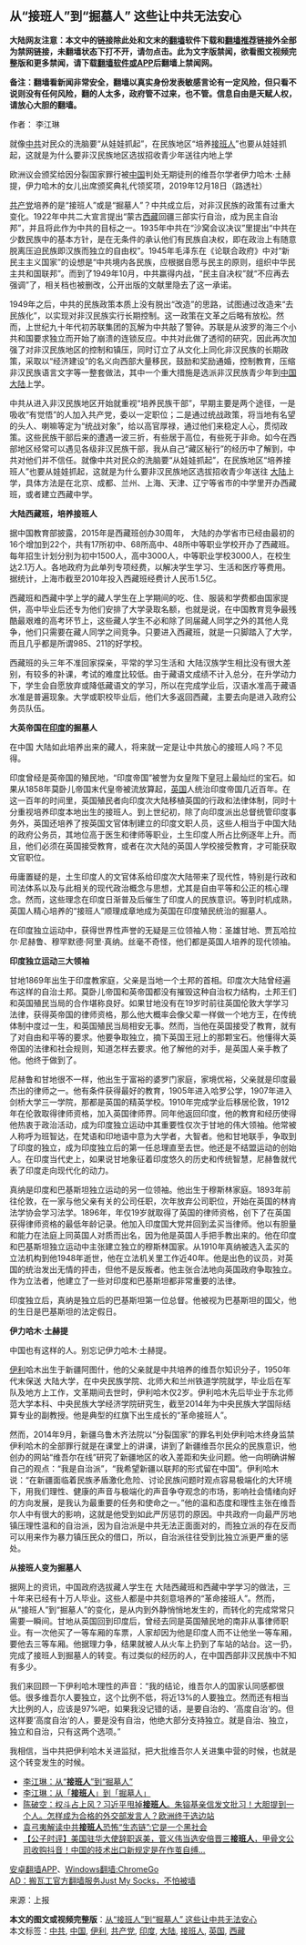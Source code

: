  <h2>从“接班人”到“掘墓人” 这些让中共无法安心</h2> <p class="notice"><b>大陆网友注意：本文中的链接除此处和文末的<a href="https://github.com/bannedbook/fanqiang" >翻墙</a>软件下载和<a href="https://github.com/killgcd/justmysocks/blob/master/README.md">翻墙推荐</a>链接外全部为禁网链接，未翻墙状态下打不开，请勿点击。此为文字版禁闻，欲看图文视频完整版和更多禁闻，请下载<a href="https://github.com/bannedbook/fanqiang">翻墙软件或APP</a>后翻墙上禁闻网。</p><p>备注：翻墙看新闻非常安全，翻墙以真实身份发表敏感言论有一定风险，但只看不说则没有任何风险，翻的人太多，政府管不过来，也不管。信息自由是天赋人权，请放心大胆的翻墙。</b></p>  <div class="entry"> <p>作者： 李江琳</p> <p id="summary">就像<a href="https://www.bannedbook.org/bnews/tag/%e4%b8%ad%e5%85%b1/" class="st_tag internal_tag" rel="tag" title="标签 中共 下的日志">中共</a>对民众的洗脑要“从娃娃抓起”，在民族地区“培养<a href="https://www.bannedbook.org/bnews/tag/%E6%8E%A5%E7%8F%AD%E4%BA%BA/" class="st_tag internal_tag" rel="tag" title="标签 接班人 下的日志">接班人</a>”也要从娃娃抓起，这就是为什么要非汉民族地区选拔招收青少年送往内地上学</p> <p id="conimg"></p> <p>欧洲议会颁奖给因分裂国家罪行被<span class='wp_keywordlink_affiliate'><a href="https://www.bannedbook.org/" title="中国" target="_blank">中国</a></span>判处无期徒刑的维吾尔学者伊力哈木·土赫提，伊力哈木的女儿出席颁奖典礼代领奖项，2019年12月18日（路透社）</p> <p><a href="https://www.bannedbook.org/bnews/tag/%e5%85%b1%e4%ba%a7%e5%85%9a/" class="st_tag internal_tag" rel="tag" title="标签 共产党 下的日志">共产党</a>培养的是“接班人”或是“掘墓人”？中共成立后，对非汉民族的政策有过重大变化。1922年中共二大宣言提出“蒙古<a href="https://www.bannedbook.org/bnews/tag/%e8%a5%bf%e8%97%8f/" class="st_tag internal_tag" rel="tag" title="标签 西藏 下的日志">西藏</a>回疆三部实行自治，成为民主自治邦”，并且将此作为中共的目标之一。1935年中共在“沙窝会议决议”里提出“中共在少数民族中的基本方针，是在无条件的承认他们有民族自决权，即在政治上有随意脱离压迫民族即汉族而独立的自由权”。1945年毛泽东在《论联合政府》中对“新民主主义国家”的设想是“中共境内各民族，应根据自愿与民主的原则，组织中华民主共和国联邦”。而到了1949年10月，中共赢得内战，“民主自决权”就“不应再去强调”了，相关档也被删改，公开出版的文献里隐去了这一承诺。</p> <p>1949年之后，中共的民族政策本质上没有脱出“改造”的思路，试图通过改造来“去民族化”，以实现对非汉民族实行长期控制。这一政策在文革之后略有放松。然而，上世纪九十年代初苏联集团的瓦解为中共敲了警钟。苏联是从波罗的海三个小共和国要求独立而开始了崩溃的连锁反应。中共对此做了透彻的研究，因此再次加强了对非汉民族地区的控制和镇压，同时订立了从文化上同化非汉民族的长期政策，采取以“经济建设”的名义向西部大量移民，鼓励和奖励通婚，控制教育，压缩非汉民族语言文字等一整套做法，其中一个重大措施是选派非汉民族青少年到<a href="https://www.bannedbook.org/bnews/tag/%E4%B8%AD%E5%9B%BD/" class="st_tag internal_tag" rel="tag" title="标签 中国 下的日志">中国</a> <span class='wp_keywordlink_affiliate'><a href="https://www.bannedbook.org/" title="大陆" target="_blank">大陆</a></span>上学。</p> <p>中共从进入非汉民族地区开始就重视“培养民族干部”，早期主要是两个途径，一是吸收“有觉悟”的人加入共产党，委以一定职位；二是通过统战政策，将当地有名望的头人、喇嘛等定为“统战对象”，给以高官厚禄，通过他们来稳定人心，贯彻政策。这些民族干部后来的遭遇一波三折，有些居于高位，有些死于非命。如今在西部地区经常可以遇见各级非汉民族干部，我从自己“藏区秘行”的经历中了解到，中共对他们并不信任。就像中共对民众的洗脑要“从娃娃抓起”，在民族地区“培养接班人”也要从娃娃抓起，这就是为什么要非汉民族地区选拔招收青少年送往 <a href="https://www.bannedbook.org/bnews/tag/%e5%a4%a7%e9%99%86/" class="st_tag internal_tag" rel="tag" title="标签 大陆 下的日志">大陆</a>上学，具体方法是在北京、成都、兰州、上海、天津、辽宁等省市的中学里开办西藏班，或者建立西藏中学。</p>  <p><strong> 大陆西藏班，培养接班人</strong></p> <p>据中国教育部披露，2015年是西藏班创办30周年， 大陆的办学省市已经由最初的16个增加到22个，共有17所初中、68所高中、48所中等职业学校开办了西藏班。每年招生计划分别为初中1500人，高中3000人，中等职业学校3000人，在校生达2.1万人。各地政府为此单列专项经费，以解决学生学习、生活和医疗等费用。据统计，上海市截至2010年投入西藏班经费计人民币1.5亿。</p> <p>西藏班和西藏中学上学的藏人学生在上学期间的吃、住、服装和学费都由国家提供，高中毕业后还专为他们安排了大学录取名额，也就是说，在中国教育竞争最残酷最艰难的高考环节上，这些藏人学生不必和除了同届藏人同学之外的其他人竞争，他们只需要在藏人同学之间竞争。只要进入西藏班，就是一只脚踏入了大学，而且几乎都是所谓985、211的好学校。</p> <p>西藏班的头三年不准回家探亲，平常的学习生活和 大陆汉族学生相比没有很大差别，有较多的补课，考试的难度比较低。由于藏语文成绩不计入总分，在升学动力下，学生会自愿放弃或降低藏语文的学习，所以在完成学业后，汉语水准高于藏语水准是普遍现象。大学或职校毕业后，他们大多返回西藏，主要去向是进入政府公务员队伍。</p> <p><strong>大英帝国在<a href="https://www.bannedbook.org/bnews/tag/%e5%8d%b0%e5%ba%a6/" class="st_tag internal_tag" rel="tag" title="标签 印度 下的日志">印度</a>的掘墓人</strong></p> <p>在中国 大陆如此培养出来的藏人，将来就一定是让中共放心的接班人吗？不见得。</p> <p>印度曾经是英帝国的殖民地，“印度帝国”被誉为女皇陛下皇冠上最灿烂的宝石。如果从1858年莫卧儿帝国末代皇帝被流放算起，<a href="https://www.bannedbook.org/bnews/tag/%e8%8b%b1%e5%9b%bd/" class="st_tag internal_tag" rel="tag" title="标签 英国 下的日志">英国</a>人统治印度帝国几近百年。在这一百年的时间里，英国殖民者向印度次大陆移植英国的行政和法律体制，同时十分重视培养印度本地出生的接班人。到上世纪初，除了向印度派出总督统管印度事务外，英国还培养了按英国文官体制建立的印度文职人员，这些人相当于中国大陆的政府公务员，其地位高于医生和律师等职业，土生印度人所占比例逐年上升。而且，他们必须在英国接受教育，或者在次大陆的英国人学校接受教育，才可能获取文官职位。</p>  <p>毋庸置疑的是，土生印度人的文官体系给印度次大陆带来了现代性，特别是行政和司法体系以及与此相关的现代政治概念与思想，尤其是自由平等和公正的核心理念。然而，这些理念在印度日渐普及后催生了印度人的民族意识。等到时机成熟，英国人精心培养的“接班人”顺理成章地成为英国在印度殖民统治的掘墓人。</p> <p>在印度独立运动中，获得世界性声誉的无疑是三位领袖人物：圣雄甘地、贾瓦哈拉尔·尼赫鲁、穆罕默德·阿里·真纳。丝毫不奇怪，他们都是英国人培养的现代领袖。</p> <p><strong>印度独立运动三大领袖</strong></p> <p>甘地1869年出生于印度教家庭，父亲是当地一个土邦的首相。印度次大陆曾经遍布这样的自治土邦。莫卧儿帝国和英帝国都没有摧毁这种自治权力结构，土邦王们和英国殖民当局的合作堪称良好。如果甘地没有在19岁时前往英国伦敦大学学习法律，获得英帝国的律师资格，那么他大概率会像父辈一样做一个地方王，在传统体制中度过一生，和英国殖民当局相安无事。然而，当他在英国接受了教育，就有了对自由和平等的要求。他要争取独立，摘下英国王冠上的那颗宝石。他懂得大英帝国的法律和社会规则，知道怎样去要求。他了解他的对手，是英国人亲手教了他。他终于做到了。</p> <p>尼赫鲁和甘地很不一样，他出生于富裕的婆罗门家庭，家境优裕，父亲就是印度最杰出的律师之一。他有条件获得最好的教育，1905年进入哈罗公学，1907年进入剑桥大学三一学院，那都是英国的精英学校。1910年完成学业后移居伦敦，1912年在伦敦取得律师资格，加入英国律师界。同年他返回印度，他的教育和经历使得他热衷于政治活动，成为印度独立运动中其重要性仅次于甘地的伟大领袖。他常被人称呼为班智达，在梵语和印地语中意为大学者，大智者。他和甘地联手，争取到了印度的独立，成为印度独立后的第一任总理直至去世。他还是不结盟运动的创始人。在印度当代史上，如果说甘地象征着印度悠久的历史和传统智慧，尼赫鲁就代表了印度走向现代化的动力。</p> <p>真纳是印度和巴基斯坦独立运动的另一位领袖。他出生于穆斯林家庭。1893年前往伦敦，在一家与他父亲有关的公司任职，次年放弃公司职位，开始在英国的林肯法学协会学习法学。1896年，年仅19岁就取得了英国的律师资格，创下了在英国获得律师资格的最低年龄记录。他加入印度国大党并回到孟买当律师。他以有胆量和能力在法庭上同英国人对质而出名，因为他是英国人手把手教出来的。他在印度和巴基斯坦独立运动中主张建立独立的穆斯林国家。从1910年真纳被选入孟买的立法机构到他1948年逝世，他在立法机关里工作近40年。他是出色的议员，对英国的统治发出无情的抨击，但他不是反叛者。他主张合法地向英国政府争取独立。作为立法者，他建立了一些对印度和巴基斯坦都非常重要的法律。</p> <p>印度独立后，真纳是独立后的巴基斯坦第一位总督。他被视为巴基斯坦的国父，他的生日是巴基斯坦的法定假日。</p>  <p><strong>伊力哈木·土赫提</strong></p> <p>中国也有这样的人。别忘记伊力哈木·土赫提。</p> <p><a href="https://www.bannedbook.org/bnews/tag/%E4%BC%8A%E5%88%A9/" class="st_tag internal_tag" rel="tag" title="标签 伊利 下的日志">伊利</a>哈木出生于新疆阿图什，他的父亲就是中共培养的维吾尔知识分子，1950年代末保送 大陆大学，在中央民族学院、北师大和兰州铁道学院就学，毕业后在军队及地方上工作，文革期间去世时，伊利哈木仅2岁。伊利哈木先后毕业于东北师范大学本科、中央民族大学经济学院研究生，截至2014年为中央民族大学国际结算专业的副教授。他是典型的红旗下出生成长的“革命接班人”。</p> <p>然而，2014年9月，新疆乌鲁木齐法院以“分裂国家”的罪名判处伊利哈木终身监禁伊利哈木的全部罪行就是在课堂上的讲课，讲到了新疆维吾尔民众的民族意识，他创办的网站“维吾尔在线”研究了新疆地区的收入差距和失业问题。他一向明确讲解自己的观点：“我是自治派”，“我希望新疆以联邦的形式留在中国”。伊利哈木说：“在新疆面临着民族矛盾激化危险、讨论民族问题时观点容易极端化的大环境下，用我们理性、健康的声音与极端化的声音争夺观念的市场，影响社会情绪向好的方向发展，是我认为最重要的任务和使命之一。”他的温和态度和理性主张在维吾尔人中有很大的影响，这就是他受到如此严厉惩罚的原因。中共政府一向最严厉地镇压理性温和的自治派，因为自治派是中共无法正面面对的，而独立派的存在反而可以用来作为暴力镇压民众的借口，所以，自治派往往受到比独立派更严重的惩处。</p> <p><strong>从接班人变为掘墓人</strong></p> <p>据网上的资讯，中国政府选拔藏人学生在 大陆西藏班和西藏中学学习的做法，三十年来已经有十万人毕业。这些人都是中共刻意培养的“革命接班人”。然而，从“接班人”到“掘墓人”的变化，是从内到外静悄悄地发生的，而转化的完成常常只需要一瞬间。甘地从英国回到印度后，曾经去同是英国殖民地的南非从事律师职业。有一次他买了一等车厢的车票，人家却因为他是印度人而不让他坐一等车厢，要他去三等车厢。他据理力争，结果就被人从火车上扔到了车站的站台。这一扔，完成了接班人到掘墓人的转变。有过类似的经历的人，在中国西部非汉民族中不知有多少。</p> <p>我们来回顾一下伊利哈木理性的声音：“我的结论，维吾尔人的国家认同感都很低。很多维吾尔人要独立，这个比例不低，将近13%的人要独立。然而还有相当大比例的人，应该是97%吧，如果我没记错的话，是要自治的、‘高度自治’的。但这样要‘高度自治’的人，要是没有自治，他绝大部分支持独立。就是自治、独立，独立和自治，只有这两个选项。”</p>  <p>我相信，当中共把伊利哈木关进监狱，把大批维吾尔人关进集中营的时候，也就是这个转变发生的时候。</p> <ul class='op-related-articles' title='相关阅读'> <li><a href='https://www.bannedbook.org/bnews/ssgc/20201003/1407637.html' target='_blank'>李江琳：从“<b>接班人</b>”到“掘墓人”</a></li> <li><a href='https://www.bannedbook.org/bnews/baitai/20201003/1407460.html' target='_blank'>李江琳：从「<b>接班人</b>」到「掘墓人」</a></li> <li><a href='https://www.bannedbook.org/bnews/cbnews/20200929/1404882.html' target='_blank'>陈破空：权斗占上风？习近平甩掉<b>接班人</b>。朱镕基亲信发文批习！大胆提到一个人。怎样成为合格的外交部发言人？欧洲终于选边站</a></li> <li><a href='https://www.bannedbook.org/bnews/comments/20200921/1400189.html' target='_blank'>袁弓夷解读中共<b>接班人</b>恐怖“生态链”:它是一个黑社会</a></li> <li><a href='https://www.bannedbook.org/bnews/bannedvideo/20200915/1396562.html' target='_blank'>【公子时评】美国驻华大使辞职返美，菅义伟当选安倍晋三<b>接班人</b>，甲骨文公司收购抖音！中国的技术出口新规定是在作茧自缚...</a></li> </ul> <p class="texttj"> <a href="https://github.com/bannedbook/fanqiang/wiki/%E7%A6%81%E9%97%BB%E7%BD%91%E5%AE%89%E5%8D%93%E7%BF%BB%E5%A2%99%E6%96%B0%E9%97%BBAPP" target="_blank">安卓翻墙APP</a>、<a href="https://github.com/bannedbook/fanqiang/wiki/Chrome%E4%B8%80%E9%94%AE%E7%BF%BB%E5%A2%99%E5%8C%85" target="_blank">Windows翻墙:ChromeGo</a><br/> <a href="https://github.com/killgcd/justmysocks/blob/master/README.md" target="_blank">AD：搬瓦工官方翻墙服务Just My Socks，不怕被墙</a> </p><p> 来源：上报 </p><a name='sharetosocial'></a>       <div><b>本文的图文或视频完整版</b>：<a href='https://www.bannedbook.org/bnews/comments/20201004/1407904.html'>从“接班人”到“掘墓人” 这些让中共无法安心</a></div>  </div><!--END ENTRY--> <div class="postfooter"> <div>本文标签：<a href="https://www.bannedbook.org/bnews/tag/%e4%b8%ad%e5%85%b1/" rel="tag">中共</a>, <a href="https://www.bannedbook.org/bnews/tag/%E4%B8%AD%E5%9B%BD/" rel="tag">中国</a>, <a href="https://www.bannedbook.org/bnews/tag/%E4%BC%8A%E5%88%A9/" rel="tag">伊利</a>, <a href="https://www.bannedbook.org/bnews/tag/%e5%85%b1%e4%ba%a7%e5%85%9a/" rel="tag">共产党</a>, <a href="https://www.bannedbook.org/bnews/tag/%e5%8d%b0%e5%ba%a6/" rel="tag">印度</a>, <a href="https://www.bannedbook.org/bnews/tag/%e5%a4%a7%e9%99%86/" rel="tag">大陆</a>, <a href="https://www.bannedbook.org/bnews/tag/%E6%8E%A5%E7%8F%AD%E4%BA%BA/" rel="tag">接班人</a>, <a href="https://www.bannedbook.org/bnews/tag/%e8%8b%b1%e5%9b%bd/" rel="tag">英国</a>, <a href="https://www.bannedbook.org/bnews/tag/%e8%a5%bf%e8%97%8f/" rel="tag">西藏</a></div>  </div><!--END POSTFOOTER--> 